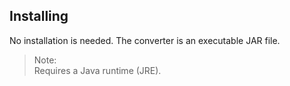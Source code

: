 <h2>Installing</h2>

No installation is needed. The converter is an executable JAR file. 

> Note:  
> Requires a Java runtime (JRE).

